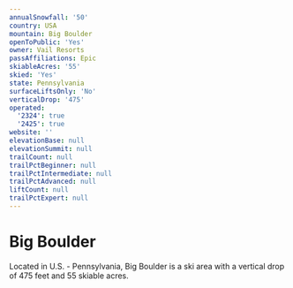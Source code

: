 ```yaml
---
annualSnowfall: '50'
country: USA
mountain: Big Boulder
openToPublic: 'Yes'
owner: Vail Resorts
passAffiliations: Epic
skiableAcres: '55'
skied: 'Yes'
state: Pennsylvania
surfaceLiftsOnly: 'No'
verticalDrop: '475'
operated:
  '2324': true
  '2425': true
website: ''
elevationBase: null
elevationSummit: null
trailCount: null
trailPctBeginner: null
trailPctIntermediate: null
trailPctAdvanced: null
liftCount: null
trailPctExpert: null
---
```



# Big Boulder

Located in U.S. - Pennsylvania, Big Boulder is a ski area with a vertical drop of 475 feet and 55 skiable acres.
